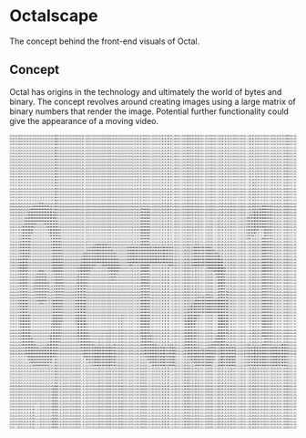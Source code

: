# Octalscape
The concept behind the front-end visuals of Octal.

## Concept
Octal has origins in the technology and ultimately the world of bytes and binary. 
The concept revolves around creating images using a large matrix of binary numbers that render the image. 
Potential further functionality could give the appearance of a moving video. 


![octal_name](resources/name.png)